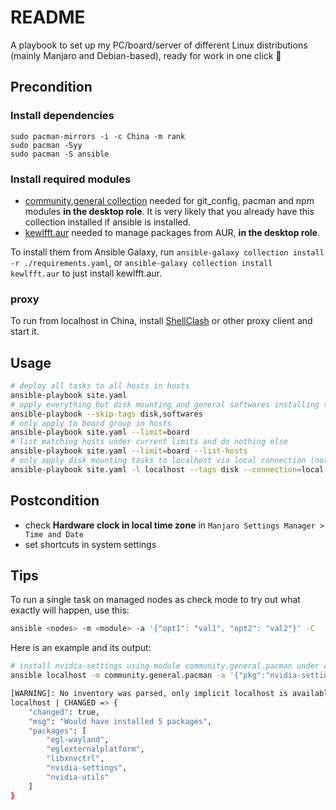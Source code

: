 # README

A playbook to set up my PC/board/server of different Linux distributions (mainly Manjaro and Debian-based), ready for work in one click 🍻


## Precondition

### Install dependencies

```shell
sudo pacman-mirrors -i -c China -m rank
sudo pacman -Syy
sudo pacman -S ansible
```

### Install required modules

- [community.general collection](https://galaxy.ansible.com/community/general) needed for git_config, pacman and npm modules **in the desktop role**. It is very likely that you already have this collection installed if ansible is installed.
- [kewlfft.aur](https://github.com/kewlfft/ansible-aur) needed to manage packages from AUR, **in the desktop role**.

To install them from Ansible Galaxy, run `ansible-galaxy collection install -r ./requirements.yaml`, or `ansible-galaxy collection install kewlfft.aur` to just install kewlfft.aur.

### proxy

To run from localhost in China, install [ShellClash](https://github.com/juewuy/ShellClash) or other proxy client and start it.

## Usage

```sh
# deploy all tasks to all hosts in hosts
ansible-playbook site.yaml
# apply everything but disk mounting and general softwares installing tasks
ansible-playbook --skip-tags disk,softwares
# only apply to board group in hosts
ansible-playbook site.yaml --limit=board
# list matching hosts under current limits and do nothing else
ansible-playbook site.yaml --limit=board --list-hosts
# only apply disk mounting tasks to localhost via local connection (not ssh connection)
ansible-playbook site.yaml -l localhost --tags disk --connection=local
```

## Postcondition

- check **Hardware clock in local time zone** in `Manjaro Settings Manager > Time and Date`
- set shortcuts in system settings

## Tips

To run a single task on managed nodes as check mode to try out what exactly will happen, use this:

```sh
ansible <nodes> -m <module> -a '{"opt1": "val1", "opt2": "val2"}' -C
```

Here is an example and its output:

```sh
# install nvidia-settings using module community.general.pacman under check mode
ansible localhost -m community.general.pacman -a '{"pkg":"nvidia-settings", "state":"present"}' -C
```

```sh
[WARNING]: No inventory was parsed, only implicit localhost is available
localhost | CHANGED => {
    "changed": true,
    "msg": "Would have installed 5 packages",
    "packages": [
        "egl-wayland",
        "eglexternalplatform",
        "libxnvctrl",
        "nvidia-settings",
        "nvidia-utils"
    ]
}
```
